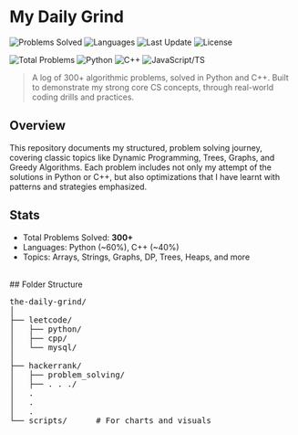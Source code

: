 # My Daily Grind

![Problems Solved](https://img.shields.io/badge/Problems-300-blue)
![Languages](https://img.shields.io/badge/Languages-Python%2C%20C%2B%2B-yellow)
![Last Update](https://img.shields.io/github/last-commit/Nikhil-Singla/the-daily-grind)
![License](https://img.shields.io/github/license/Nikhil-Singla/the-daily-grind)

![Total Problems](https://img.shields.io/badge/dynamic/json?url=https://raw.githubusercontent.com/Nikhil-Singla/the-daily-grind/main/stats.json&label=Problems%20Solved&query=$.total&color=blue)
![Python](https://img.shields.io/badge/dynamic/json?url=https://raw.githubusercontent.com/Nikhil-Singla/the-daily-grind/main/stats.json&label=Python&query=$.by_language.python&color=yellow)
![C++](https://img.shields.io/badge/dynamic/json?url=https://raw.githubusercontent.com/Nikhil-Singla/the-daily-grind/main/stats.json&label=C%2B%2B&query=$.by_language.cpp&color=green)
![JavaScript/TS](https://img.shields.io/badge/dynamic/json?url=https://raw.githubusercontent.com/Nikhil-Singla/the-daily-grind/main/stats.json&label=JS%2FTS&query=$.by_language.js_ts&color=orange)


> A log of 300+ algorithmic problems, solved in Python and C++.
Built to demonstrate my strong core CS concepts, through real-world coding drills and practices.

## Overview

This repository documents my structured, problem solving journey, covering classic topics like Dynamic Programming, Trees, Graphs, and Greedy Algorithms. 
Each problem includes not only my attempt of the solutions in Python or C++, but also optimizations that I have learnt with patterns and strategies emphasized.

## Stats

<!-- NEED TO EMBED chart here -->

- Total Problems Solved: **300+**
- Languages: Python (~60%), C++ (~40%)
- Topics: Arrays, Strings, Graphs, DP, Trees, Heaps, and more

<br />
## Folder Structure 
<pre lang="markdown">the-daily-grind/
│
├── leetcode/
│   ├── python/
│   ├── cpp/
│   └── mysql/
│
├── hackerrank/
│   ├── problem_solving/
│   ├── . . ./
│   .
│   .
│   .  
└── scripts/      # For charts and visuals
</pre>
